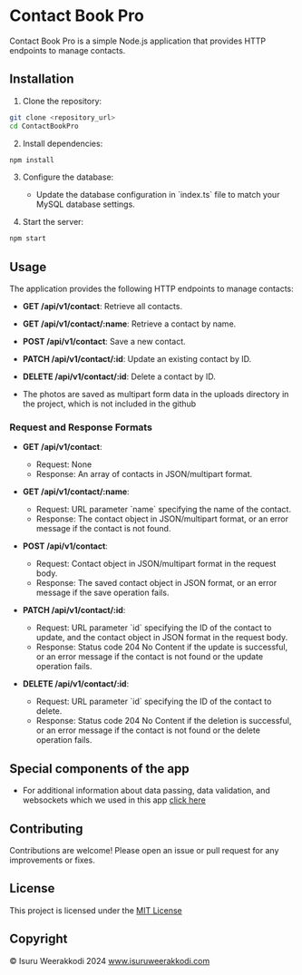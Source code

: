 
# Contact Book Pro

Contact Book Pro is a simple Node.js application that provides HTTP endpoints to manage contacts.

## Installation

1. Clone the repository:

```bash
git clone <repository_url>
cd ContactBookPro
```

2. Install dependencies:

```bash
npm install
```

3. Configure the database:

   - Update the database configuration in \`index.ts\` file to match your MySQL database settings.

4. Start the server:

```bash
npm start
```

## Usage

The application provides the following HTTP endpoints to manage contacts:

- **GET /api/v1/contact**: Retrieve all contacts.
- **GET /api/v1/contact/:name**: Retrieve a contact by name.
- **POST /api/v1/contact**: Save a new contact.
- **PATCH /api/v1/contact/:id**: Update an existing contact by ID.
- **DELETE /api/v1/contact/:id**: Delete a contact by ID.

- The photos are saved as multipart form data in the uploads directory in the project, which is not included in the github 

### Request and Response Formats

- **GET /api/v1/contact**:
  - Request: None
  - Response: An array of contacts in JSON/multipart format.

- **GET /api/v1/contact/:name**:
  - Request: URL parameter \`name\` specifying the name of the contact.
  - Response: The contact object in JSON/multipart format, or an error message if the contact is not found.

- **POST /api/v1/contact**:
  - Request: Contact object in JSON/multipart format in the request body.
  - Response: The saved contact object in JSON format, or an error message if the save operation fails.

- **PATCH /api/v1/contact/:id**:
  - Request: URL parameter \`id\` specifying the ID of the contact to update, and the contact object in JSON format in the request body.
  - Response: Status code 204 No Content if the update is successful, or an error message if the contact is not found or the update operation fails.

- **DELETE /api/v1/contact/:id**:
  - Request: URL parameter \`id\` specifying the ID of the contact to delete.
  - Response: Status code 204 No Content if the deletion is successful, or an error message if the contact is not found or the delete operation fails.

## Special components of the app

  - For additional information about data passing, data validation, and websockets which we used in this app [click here](ADDITIONALINFO.md)

## Contributing

Contributions are welcome! Please open an issue or pull request for any improvements or fixes.

## License

This project is licensed under the [MIT License](LICENSE)

## Copyright
&copy; Isuru Weerakkodi 2024
www.isuruweerakkodi.com
